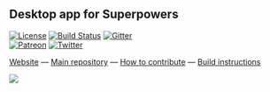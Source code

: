 ## Desktop app for Superpowers

[![License](https://img.shields.io/badge/license-ISC-blue.svg)](https://github.com/superpowers/superpowers-app/blob/master/LICENSE.txt)
[![Build Status](https://travis-ci.org/superpowers/superpowers-app.svg?branch=master)](https://travis-ci.org/superpowers/superpowers-app)
[![Gitter](https://img.shields.io/gitter/room/superpowers/dev.svg)](https://gitter.im/superpowers/dev)  
[![Patreon](https://img.shields.io/badge/patreon-support%20us-brightgreen.svg)](https://www.patreon.com/SparklinLabs)
[![Twitter](https://img.shields.io/twitter/follow/SuperpowersDev.svg?style=social)](https://twitter.com/SuperpowersDev)

[Website](http://superpowers-html5.com/) —
[Main repository](https://github.com/superpowers/superpowers-core) —
[How to contribute](http://docs.superpowers-html5.com/en/development/how-to-contribute) —
[Build instructions](http://docs.superpowers-html5.com/en/development/building-superpowers)

![](http://i.imgur.com/fjVk2GV.gif)

